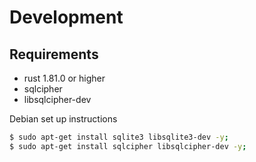 # Development

## Requirements
- rust 1.81.0 or higher
- sqlcipher 
- libsqlcipher-dev

Debian set up instructions
```bash
$ sudo apt-get install sqlite3 libsqlite3-dev -y;
$ sudo apt-get install sqlcipher libsqlcipher-dev -y;
```